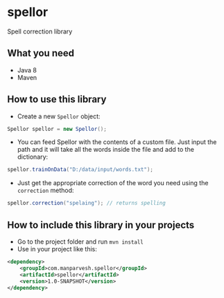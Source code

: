 # spellor
Spell correction library

## What you need 
- Java 8
- Maven

## How to use this library
- Create a new `Spellor` object:
```java
Spellor spellor = new Spellor();
```
- You can feed Spellor with the contents of a custom file. Just input the path and it will take all the words inside the file and add to the dictionary:
```java
spellor.trainOnData("D:/data/input/words.txt");
```
- Just get the appropriate correction of the word you need using the `correction` method:
```java
spellor.correction("spelaing"); // returns spelling
```

## How to include this library in your projects
- Go to the project folder and run `mvn install`
- Use in your project like this:
```xml
<dependency>
    <groupId>com.manparvesh.spellor</groupId>
    <artifactId>spellor</artifactId>
    <version>1.0-SNAPSHOT</version>
</dependency>
```
